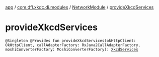 [app](../../index.md) / [com.dfl.xkdc.di.modules](../index.md) / [NetworkModule](index.md) / [provideXkcdServices](./provide-xkcd-services.md)

# provideXkcdServices

`@Singleton @Provides fun provideXkcdServices(okHttpClient: OkHttpClient, callAdapterFactory: RxJava2CallAdapterFactory, moshiConverterFactory: MoshiConverterFactory): `[`XkcdServices`](../../com.dfl.xkdc.network/-xkcd-services/index.md)